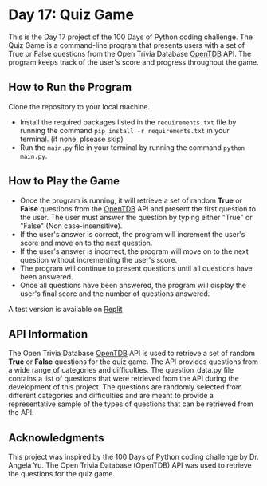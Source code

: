 # Day 17: Quiz Game

This is the Day 17 project of the 100 Days of Python coding challenge. The Quiz Game is a command-line program that presents users with a set of True or False questions from the Open Trivia Database [OpenTDB](https://opentdb.com) API. The program keeps track of the user's score and progress throughout the game.


## How to Run the Program

Clone the repository to your local machine.
+ Install the required packages listed in the ```requirements.txt``` file by running the command ```pip install -r requirements.txt``` in your terminal. (if none, plsease skip)
+ Run the ```main.py``` file in your terminal by running the command ```python main.py```.


## How to Play the Game

+ Once the program is running, it will retrieve a set of random **True** or **False** questions from the [OpenTDB](https://opentdb.com) API and present the first question to the user.
The user must answer the question by typing either "True" or "False" (Non case-insensitive).
+ If the user's answer is correct, the program will increment the user's score and move on to the next question. 
+ If the user's answer is incorrect, the program will move on to the next question without incrementing the user's score.
+ The program will continue to present questions until all questions have been answered.
+ Once all questions have been answered, the program will display the user's final score and the number of questions answered.

A test version is available on [Replit](https://replit.com/@labelisaiah/Day17-Quiz-Game?v=1)


## API Information

The Open Trivia Database [OpenTDB](https://opentdb.com) API is used to retrieve a set of random **True** or **False** questions for the quiz game. The API provides questions from a wide range of categories and difficulties. The question_data.py file contains a list of questions that were retrieved from the API during the development of this project. The questions are randomly selected from different categories and difficulties and are meant to provide a representative sample of the types of questions that can be retrieved from the API.

## Acknowledgments

This project was inspired by the 100 Days of Python coding challenge by Dr. Angela Yu. The Open Trivia Database (OpenTDB) API was used to retrieve the questions for the quiz game.
